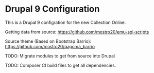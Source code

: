 # Drupal 9 Configuration

This is a Drupal 9 configration for the new Collection Online.

Getting data from source: https://github.com/mostro20/emu-sql-scripts

Source theme (Based on Bootstrap Barrio): https://github.com/mostro20/qagoma_barrio

TODO: Migrate modules to get from source into Drupal

TODO: Composer CI build files to get all dependencies.
